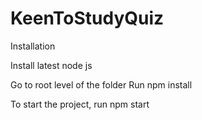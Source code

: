 # KeenToStudyQuiz

Installation

Install latest node js

Go to root level of the folder
Run npm install

To start the project, run npm start
